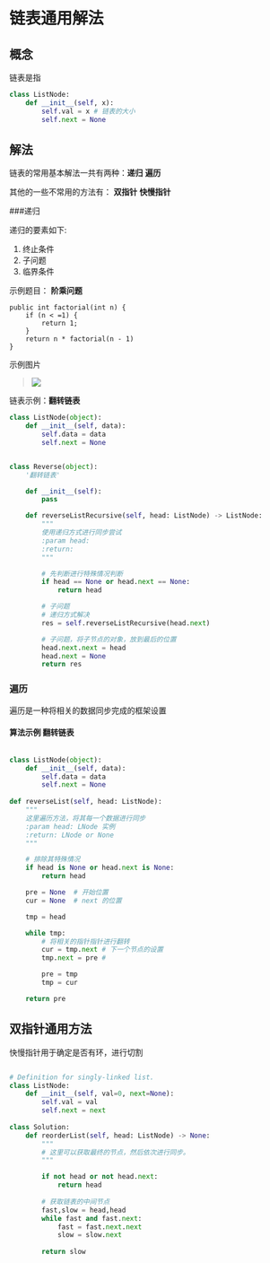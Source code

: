 # 链表通用解法

## 概念
链表是指 

```python
class ListNode:
    def __init__(self, x):
        self.val = x # 链表的大小
        self.next = None
```


## 解法
链表的常用基本解法一共有两种：**递归**  **遍历** 

其他的一些不常用的方法有： **双指针**   **快慢指针**

###递归

递归的要素如下:
1. 终止条件
2. 子问题
3. 临界条件

示例题目：
**阶乘问题**

```
public int factorial(int n) {
    if (n < =1) {
        return 1;
    }
    return n * factorial(n - 1)
}
```
示例图片

>![](https://s1.ax1x.com/2020/09/03/wPXNq0.jpg)


链表示例：**翻转链表**

```python
class ListNode(object):
    def __init__(self, data):
        self.data = data
        self.next = None


class Reverse(object):
    '翻转链表'

    def __init__(self):
        pass

    def reverseListRecursive(self, head: ListNode) -> ListNode:
        """
        使用递归方式进行同步尝试
        :param head:
        :return:
        """

        # 先判断进行特殊情况判断
        if head == None or head.next == None:
            return head

        # 子问题
        # 递归方式解决
        res = self.reverseListRecursive(head.next)

        # 子问题，将子节点的对象，放到最后的位置
        head.next.next = head
        head.next = None
        return res
```


### 遍历
遍历是一种将相关的数据同步完成的框架设置

#### 算法示例 **翻转链表**

```python

class ListNode(object):
    def __init__(self, data):
        self.data = data
        self.next = None
        
def reverseList(self, head: ListNode):
    """
    这里遍历方法，将其每一个数据进行同步
    :param head: LNode 实例
    :return: LNode or None
    """

    # 排除其特殊情况
    if head is None or head.next is None:
        return head

    pre = None  # 开始位置
    cur = None  # next 的位置

    tmp = head

    while tmp:
        # 将相关的指针指针进行翻转
        cur = tmp.next # 下一个节点的设置
        tmp.next = pre # 

        pre = tmp
        tmp = cur

    return pre

```

## 双指针通用方法
快慢指针用于确定是否有环，进行切割

```python

# Definition for singly-linked list.
class ListNode:
    def __init__(self, val=0, next=None):
        self.val = val
        self.next = next
        
class Solution:
    def reorderList(self, head: ListNode) -> None:
        """
        # 这里可以获取最终的节点，然后依次进行同步。
        """

        if not head or not head.next:
            return head
        
        # 获取链表的中间节点
        fast,slow = head,head
        while fast and fast.next:
            fast = fast.next.next
            slow = slow.next
        
        return slow

```












